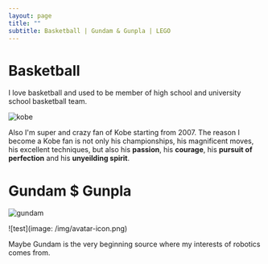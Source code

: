 ```yaml
---
layout: page
title: ""
subtitle: Basketball | Gundam & Gunpla | LEGO
---
```


# Basketball
I love basketball and used to be member of high school and university school basketball team.

![kobe](https://www.everydaynodaysoff.com/wp-content/uploads/2010/01/KOBE-BRYANT-NIKE-GUN-AD.jpg)

Also I'm super and crazy fan of Kobe starting from 2007. The reason I become a Kobe fan is not only his championships, his magnificent moves, his excellent techniques, but also his **passion**, his **courage**, his **pursuit of perfection** and his **unyeilding spirit**.

# Gundam $ Gunpla
![gundam](https://vignette.wikia.nocookie.net/gundam/images/0/03/Rxuc-ova-ntd.jpg/revision/latest/scale-to-width-down/310?cb=20160225044457)

![test](image: /img/avatar-icon.png)

Maybe Gundam is the very beginning source where my interests of robotics comes from. 
